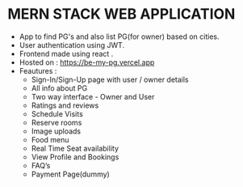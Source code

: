 # MERN STACK WEB APPLICATION

- App to find PG's and also list PG(for owner) based on cities.
- User authentication using JWT.
- Frontend made using react .
- Hosted on : https://be-my-pg.vercel.app
- Feautures :
    - Sign-In/Sign-Up page with user / owner details
    - All info about PG
    - Two way interface - Owner and User
    - Ratings and reviews
    - Schedule Visits
    - Reserve rooms
    - Image uploads
    - Food menu
    - Real Time Seat availability
    - View Profile and Bookings
    - FAQ’s
    - Payment Page(dummy)
